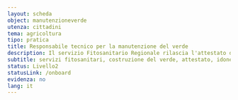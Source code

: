 ```yaml
---
layout: scheda
object: manutenzioneverde
utenza: cittadini
tema: agricoltura
tipo: pratica
title: Responsabile tecnico per la manutenzione del verde
description: Il servizio Fitosanitario Regionale rilascia l'attestato d'idoneità di Responsabile tecnico per la costruzione e manutenzione del verde
subtitle: servizi fitosanitari, costruzione del verde, attestato, idoneità, responsabile, servizio fitosanitario
status: Livello2
statusLink: /onboard
evidenza: no
lang: it
---
```

